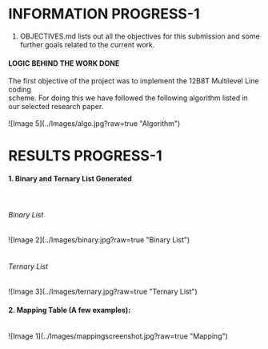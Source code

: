 # INFORMATION PROGRESS-1
1. OBJECTIVES.md lists out all the objectives for this submission and some further goals
   related to the current work.

<h4> LOGIC BEHIND THE WORK DONE </h4>
The first objective of the project was to implement the 12B8T Multilevel Line coding<br/>
scheme. For doing this we have followed the following algorithm listed in our selected research paper.<br/>
<br/>
![Image 5](../Images/algo.jpg?raw=true "Algorithm")


# RESULTS PROGRESS-1

<h4> 1. Binary and Ternary List Generated </h4>
<br/>
<h6> Binary List </h6>
![Image 2](../Images/binary.jpg?raw=true "Binary List")
<br/><br/>
<h6> Ternary List </h6>
![Image 3](../Images/ternary.jpg?raw=true "Ternary List")
<h4> 2. Mapping Table (A few examples): </h4><br/>
![Image 1](../Images/mappingscreenshot.jpg?raw=true "Mapping")